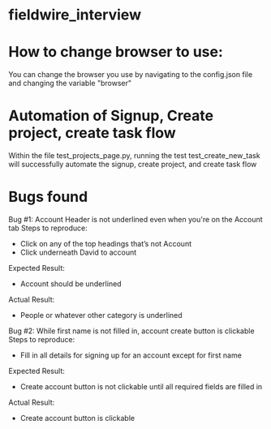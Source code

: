 # fieldwire_interview

# How to change browser to use:
You can change the browser you use by navigating to the config.json file and changing the variable "browser"

# Automation of Signup, Create project, create task flow
Within the file test_projects_page.py, running the test test_create_new_task will successfully automate the signup, create project, and create task flow

# Bugs found
Bug #1: Account Header is not underlined even when you're on the Account tab
Steps to reproduce:
- Click on any of the top headings that’s not Account
- Click underneath David to account

Expected Result:
- Account should be underlined

Actual Result:
- People or whatever other category is underlined

Bug #2: While first name is not filled in, account create button is clickable
Steps to reproduce:
- Fill in all details for signing up for an account except for first name

Expected Result:
- Create account button is not clickable until all required fields are filled in

Actual Result:
- Create account button is clickable


